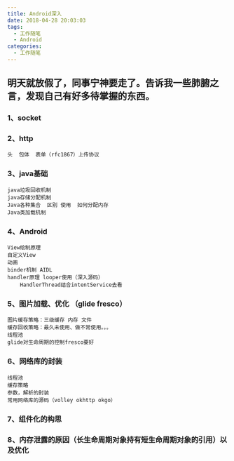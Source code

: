 ```yaml
---
title: Android深入
date: 2018-04-28 20:03:03
tags:
  - 工作随笔
  - Android
categories: 
  - 工作随笔
---
```


## 明天就放假了，同事宁神要走了。告诉我一些肺腑之言，发现自己有好多待掌握的东西。
### 1、socket
### 2、http  
	头  包体  表单（rfc1867）上传协议
### 3、java基础  
	java垃圾回收机制
	java存储分配机制
	Java各种集合  区别 使用  如何分配内存
	Java类加载机制
### 4、Android 
	View绘制原理
	自定义View
	动画
	binder机制 AIDL
	handler原理 looper使用（深入源码）
		HandlerThread结合intentService去看
### 5、图片加载、优化  （glide fresco）
	图片缓存策略：三级缓存 内存 文件 
	缓存回收策略：最久未使用、做不常使用。。。
	线程池
	glide对生命周期的控制fresco要好
<!-- more -->
### 6、网络库的封装
	线程池
	缓存策略
	参数，解析的封装
	常用网络库的源码（volley okhttp okgo）
### 7、组件化的构思
### 8、内存泄露的原因（长生命周期对象持有短生命周期对象的引用）以及优化
